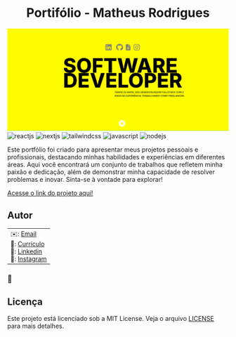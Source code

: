 <h1 align="center">Portifólio - Matheus Rodrigues</h1>

![Demo App](/public/home.png)
<img src="https://img.shields.io/badge/-React.js-black?style=for-the-badge&logo=react&logoColor=61DAFB&color=000000" alt="reactjs" />
<img src="https://img.shields.io/badge/-Next.js-black?style=for-the-badge&logo=next.js&logoColor=white&color=000000" alt="nextjs" />
<img src="https://img.shields.io/badge/-Tailwind%20CSS-black?style=for-the-badge&logo=tailwindcss&logoColor=38B2AC&color=000000" alt="tailwindcss" />
<img src="https://img.shields.io/badge/-JavaScript-black?style=for-the-badge&logo=javascript&logoColor=F7DF1E&color=000000" alt="javascript" />
<img src="https://img.shields.io/badge/-Node.js-black?style=for-the-badge&logo=node.js&logoColor=68A063&color=000000" alt="nodejs" />

Este portfólio foi criado para apresentar meus projetos pessoais e profissionais, destacando minhas habilidades e experiências em diferentes áreas. Aqui você encontrará um conjunto de trabalhos que refletem minha paixão e dedicação, além de demonstrar minha capacidade de resolver problemas e inovar. Sinta-se à vontade para explorar!

<a href="dowk.short.gy/portfolio" target="_blank">Acesse o link do projeto aqui!</a>

## Autor

<table>
    <tr>
        <td>
            ✉️: <a href="mailto:carlostech873@gmail.com">Email</a><br>
            📄: <a href="https://drive.google.com/file/d/1Wt26GmlvhTULOGIfbBJem_yJdCoxEmQw/view?usp=sharing">Currículo</a><br>
            💼: <a href="https://www.linkedin.com/in/matheus-rodrigues-1a1899231/">Linkedin</a><br>
            📸: <a href="https://www.instagram.com/math.eusrrodrigues/">Instagram</a>
    </tr>
</table>

### 🚀

## Licença

Este projeto está licenciado sob a MIT License. Veja o arquivo [LICENSE](LICENSE) para mais detalhes.
